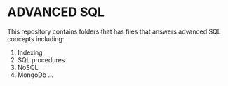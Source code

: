 # ADVANCED SQL

This repository contains folders that has files that answers advanced SQL concepts including:
  1. Indexing
  2. SQL procedures
  3. NoSQL
  4. MongoDb
  ...

